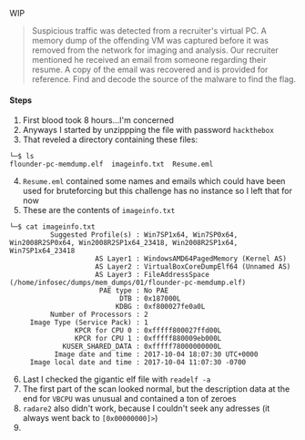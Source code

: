WIP
> Suspicious traffic was detected from a recruiter&#039;s virtual PC. A memory dump of the offending VM was captured before it was removed from the network for imaging and analysis. Our recruiter mentioned he received an email from someone regarding their resume. A copy of the email was recovered and is provided for reference. Find and decode the source of the malware to find the flag.
#### Steps
1. First blood took 8 hours...I'm concerned
2. Anyways I started by unzippping the file with password `hackthebox`
3. That reveled a directory containing these files:
```shell
└─$ ls
flounder-pc-memdump.elf  imageinfo.txt  Resume.eml
```
4. `Resume.eml` contained some names and emails which could have been used for bruteforcing but this challenge has no instance so I left that for now
5. These are the contents of `imageinfo.txt`
```
└─$ cat imageinfo.txt 
          Suggested Profile(s) : Win7SP1x64, Win7SP0x64, Win2008R2SP0x64, Win2008R2SP1x64_23418, Win2008R2SP1x64, Win7SP1x64_23418
                     AS Layer1 : WindowsAMD64PagedMemory (Kernel AS)
                     AS Layer2 : VirtualBoxCoreDumpElf64 (Unnamed AS)
                     AS Layer3 : FileAddressSpace (/home/infosec/dumps/mem_dumps/01/flounder-pc-memdump.elf)
                      PAE type : No PAE
                           DTB : 0x187000L
                          KDBG : 0xf800027fe0a0L
          Number of Processors : 2
     Image Type (Service Pack) : 1
                KPCR for CPU 0 : 0xfffff800027ffd00L
                KPCR for CPU 1 : 0xfffff880009eb000L
             KUSER_SHARED_DATA : 0xfffff78000000000L
           Image date and time : 2017-10-04 18:07:30 UTC+0000
     Image local date and time : 2017-10-04 11:07:30 -0700
```
6. Last I checked the gigantic elf file with `readelf -a`
7. The first part of the scan looked normal, but the description data at the end for `VBCPU` was unusual and contained a ton of zeroes
8. `radare2` also didn't work, because I couldn't seek any adresses (it always went back to `[0x00000000]>`)
9. 
